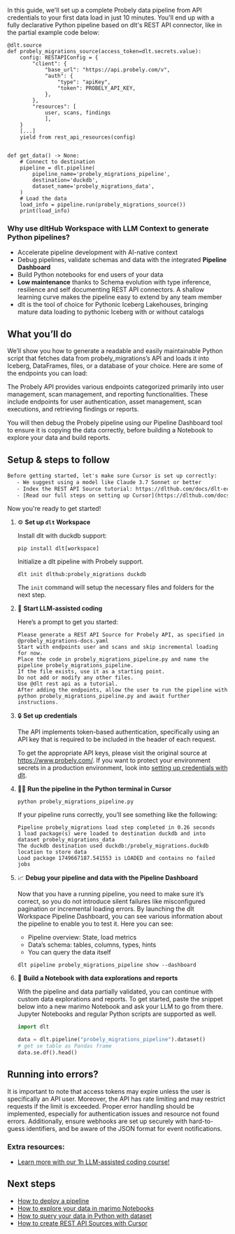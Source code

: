 In this guide, we'll set up a complete Probely data pipeline from API credentials to your first data load in just 10 minutes. You'll end up with a fully declarative Python pipeline based on dlt's REST API connector, like in the partial example code below:

```python-outcome
@dlt.source
def probely_migrations_source(access_token=dlt.secrets.value):
    config: RESTAPIConfig = {
        "client": {
            "base_url": "https://api.probely.com/v",
            "auth": {
                "type": "apiKey",
                "token": PROBELY_API_KEY,
            },
        },
        "resources": [
            user, scans, findings
            ],
    }
    [...]
    yield from rest_api_resources(config)


def get_data() -> None:
    # Connect to destination
    pipeline = dlt.pipeline(
        pipeline_name='probely_migrations_pipeline',
        destination='duckdb',
        dataset_name='probely_migrations_data', 
    )
    # Load the data
    load_info = pipeline.run(probely_migrations_source())
    print(load_info) 
```

### Why use dltHub Workspace with LLM Context to generate Python pipelines?

- Accelerate pipeline development with AI-native context
- Debug pipelines, validate schemas and data with the integrated **Pipeline Dashboard**
- Build Python notebooks for end users of your data
- **Low maintenance** thanks to Schema evolution with type inference, resilience and self documenting REST API connectors. A shallow learning curve makes the pipeline easy to extend by any team member
- dlt is the tool of choice for Pythonic Iceberg Lakehouses, bringing mature data loading to pythonic Iceberg with or without catalogs

## What you’ll do

We’ll show you how to generate a readable and easily maintainable Python script that fetches data from probely_migrations’s API and loads it into Iceberg, DataFrames, files, or a database of your choice. Here are some of the endpoints you can load:

The Probely API provides various endpoints categorized primarily into user management, scan management, and reporting functionalities. These include endpoints for user authentication, asset management, scan executions, and retrieving findings or reports.

You will then debug the Probely pipeline using our Pipeline Dashboard tool to ensure it is copying the data correctly, before building a Notebook to explore your data and build reports.

## Setup & steps to follow

```default
Before getting started, let's make sure Cursor is set up correctly:
   - We suggest using a model like Claude 3.7 Sonnet or better
   - Index the REST API Source tutorial: https://dlthub.com/docs/dlt-ecosystem/verified-sources/rest_api/ and add it to context as **@dlt rest api**
   - [Read our full steps on setting up Cursor](https://dlthub.com/docs/dlt-ecosystem/llm-tooling/cursor-restapi#23-configuring-cursor-with-documentation)
```

Now you're ready to get started!

1. ⚙️ **Set up `dlt` Workspace**
    
    Install dlt with duckdb support:
    ```shell
    pip install dlt[workspace]
    ```

    Initialize a dlt pipeline with Probely support.
    ```shell
    dlt init dlthub:probely_migrations duckdb
    ```

    The `init` command will setup the necessary files and folders for the next step.
    
2. 🤠 **Start LLM-assisted coding**
    
    Here’s a prompt to get you started:
    
    ```prompt
    Please generate a REST API Source for Probely API, as specified in @probely_migrations-docs.yaml 
    Start with endpoints user and scans and skip incremental loading for now. 
    Place the code in probely_migrations_pipeline.py and name the pipeline probely_migrations_pipeline. 
    If the file exists, use it as a starting point. 
    Do not add or modify any other files. 
    Use @dlt rest api as a tutorial. 
    After adding the endpoints, allow the user to run the pipeline with python probely_migrations_pipeline.py and await further instructions.
    ```

    
3. 🔒 **Set up credentials** 
    
    The API implements token-based authentication, specifically using an API key that is required to be included in the header of each request.
    
    To get the appropriate API keys, please visit the original source at https://www.probely.com/.
    If you want to protect your environment secrets in a production environment, look into [setting up credentials with dlt](https://dlthub.com/docs/walkthroughs/add_credentials).
    
4. 🏃‍♀️ **Run the pipeline in the Python terminal in Cursor**
    
    ```shell
    python probely_migrations_pipeline.py
    ```
    
    If your pipeline runs correctly, you’ll see something like the following:
    
    ```shell
    Pipeline probely_migrations load step completed in 0.26 seconds
    1 load package(s) were loaded to destination duckdb and into dataset probely_migrations_data
    The duckdb destination used duckdb:/probely_migrations.duckdb location to store data
    Load package 1749667187.541553 is LOADED and contains no failed jobs
    ```
    
5. 📈 **Debug your pipeline and data with the Pipeline Dashboard**

    Now that you have a running pipeline, you need to make sure it’s correct, so you do not introduce silent failures like misconfigured pagination or incremental loading errors. By launching the dlt Workspace Pipeline Dashboard, you can see various information about the pipeline to enable you to test it. Here you can see:
    - Pipeline overview: State, load metrics
    - Data’s schema: tables, columns, types, hints
    - You can query the data itself
    
    ```shell
    dlt pipeline probely_migrations_pipeline show --dashboard
    ```
    
6. 🐍 **Build a Notebook with data explorations and reports**

    With the pipeline and data partially validated, you can continue with custom data explorations and reports. To get started, paste the snippet below into a new marimo Notebook and ask your LLM to go from there. Jupyter Notebooks and regular Python scripts are supported as well.

    
    ```python
    import dlt

   data = dlt.pipeline("probely_migrations_pipeline").dataset()
   # get se table as Pandas frame
   data.se.df().head()
    ```

## Running into errors?

It is important to note that access tokens may expire unless the user is specifically an API user. Moreover, the API has rate limiting and may restrict requests if the limit is exceeded. Proper error handling should be implemented, especially for authentication issues and resource not found errors. Additionally, ensure webhooks are set up securely with hard-to-guess identifiers, and be aware of the JSON format for event notifications.

### Extra resources:

- [Learn more with our 1h LLM-assisted coding course!](https://www.youtube.com/watch?v=GGid70rnJuM)

## Next steps

- [How to deploy a pipeline](https://dlthub.com/docs/walkthroughs/deploy-a-pipeline)
- [How to explore your data in marimo Notebooks](https://dlthub.com/docs/general-usage/dataset-access/marimo)
- [How to query your data in Python with dataset](https://dlthub.com/docs/general-usage/dataset-access/dataset)
- [How to create REST API Sources with Cursor](https://dlthub.com/docs/dlt-ecosystem/llm-tooling/cursor-restapi)